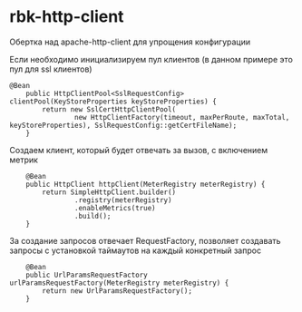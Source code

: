 # rbk-http-client
Обертка над apache-http-client для упрощения конфигурации

Если необходимо инициализируем пул клиентов (в данном примере это пул для ssl клиентов)
```
@Bean
    public HttpClientPool<SslRequestConfig> clientPool(KeyStoreProperties keyStoreProperties) {
        return new SslCertHttpClientPool(
                new HttpClientFactory(timeout, maxPerRoute, maxTotal, keyStoreProperties), SslRequestConfig::getCertFileName);
    }
```

Создаем клиент, который будет отвечать за вызов, с включением метрик
```
    @Bean
    public HttpClient httpClient(MeterRegistry meterRegistry) {
        return SimpleHttpClient.builder()
                .registry(meterRegistry)
                .enableMetrics(true)
                .build();
    }
```

За создание запросов отвечает RequestFactory, 
позволяет создавать запросы с установкой таймаутов на каждый конкретный запрос
```
    @Bean
    public UrlParamsRequestFactory urlParamsRequestFactory(MeterRegistry meterRegistry) {
        return new UrlParamsRequestFactory();
    }
```